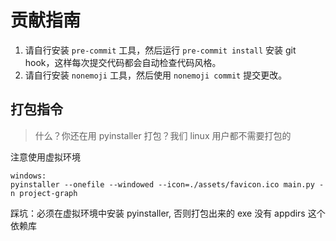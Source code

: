 # 贡献指南

1. 请自行安装 `pre-commit` 工具，然后运行 `pre-commit install` 安装 git hook，这样每次提交代码都会自动检查代码风格。
2. 请自行安装 `nonemoji` 工具，然后使用 `nonemoji commit` 提交更改。

## 打包指令

> 什么？你还在用 pyinstaller 打包？我们 linux 用户都不需要打包的

注意使用虚拟环境

```commandline
windows:
pyinstaller --onefile --windowed --icon=./assets/favicon.ico main.py -n project-graph
```

踩坑：必须在虚拟环境中安装 pyinstaller, 否则打包出来的 exe 没有 appdirs 这个依赖库
